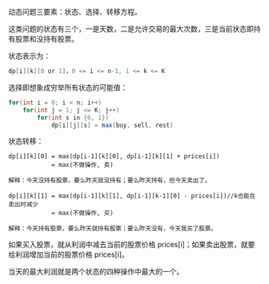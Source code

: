 动态问题三要素：状态、选择、转移方程。

这类问题的状态有三个，一是天数，二是允许交易的最大次数，三是当前状态即持有股票和没持有股票。

状态表示为：
```java
dp[i][k][0 or 1]，0 <= i <= n-1, 1 <= k <= K
```
选择即想象成穷举所有状态的可能值：
```java
for(int i = 0; i < n; i++)
    for(int j = 1; j <= K; j++)
        for(int s in {0, 1})
            dp[i][j][s] = max(buy, sell, rest)
```
状态转移：
```
dp[i][k][0] = max(dp[i-1][k][0], dp[i-1][k][1] + prices[i])
            = max(不做操作, 卖)

解释：今天没持有股票，要么昨天就没持有；要么昨天持有，但今天卖出了。

dp[i][k][1] = max(dp[i-1][k][1], dp[i-1][k-1][0] - prices[i])//k也能在卖出时减少
            = max(不做操作, 买)

解释：今天持有股票，要么昨天就持有股票；要么昨天没有，今天我买了股票。
```
如果买入股票，就从利润中减去当前的股票价格 prices[i]；如果卖出股票，就要给利润增加当前的股票价格 prices[i]。

当天的最大利润就是两个状态的四种操作中最大的一个。
